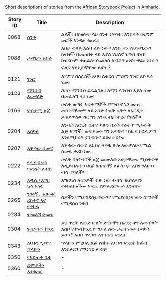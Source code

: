 Short descriptions of stories from the [African Storybook Project](http://my.africanstorybook.org) in [Amharic](https://github.com/global-asp/asp-source/tree/master/am).

Story ID | Title | Description
-------- | ----- | -----------
0068 | [ስንት](http://my.africanstorybook.org/stories/ስንት) | ልጆች፣ በስዕሎቹ ላይ ስንት ነፍሳት፣ እንስሳት ወይንም ወፎች እንዳሉ ቁጠሩ፡፡
0088 | [ታዳጊው አበራ](http://my.africanstorybook.org/stories/ታዳጊው-አበራ) | አበራ ወላጅ አልባ ልጅ ነው። አንድ ቀን የአሳዳጊውን ከብቶች በመጠበቅ ላይ እያለ ሃይለኛ ዝናብ ዘነበ። ከዝናቡም ተጠልሎ ሲመለስ ከብቶቹ ጠፍተዋል። እነሱን ፍለጋ ሄደ፥ያገኛቸው ይሆን？
0121 | [ገንፎ](http://my.africanstorybook.org/stories/%E1%8C%88%E1%8A%95%E1%8D%8E) | እማማ ስለሌለች አባባ ለቁርስ የሚሆን ገንፎ እየሠራ ነው፡፡
0122 | [ማንበብ እወዳለሁ](http://my.africanstorybook.org/stories/ማንበብ-እወዳለሁ-0) | ሕጻኑ ማንበብ ይፈልጋል፡፡ ለማን ላንብብ እያለ ሰው በመፈለግ ላይ ነው፡፡
0166 | [ሃብታሟ ልጅ](http://my.africanstorybook.org/stories/ሃብታሟ-ልጅ) | ሁለት ወጣት እህታማቾች ምግብ ፍለጋ ወጡ። መንገዳቸውም ላይ አንድ ትልቅ ሴትዮ ለእርዳታ ይጠይቃሉ። ነገር ግን አንዷ ብቻ ትረዳቸዋለች።
0204 | [አስካለ](http://my.africanstorybook.org/stories/አስካለ) | አንዲት አሮጊት ሴትዮ ካሁን በፊት ኖራት የማታውቅ ልጅ አገኘች፡፡ ወዲያውኑ ግን አጣቻት፡፡ ከዚያ በኋላ ምን እንደሚከሰት ያንብቡና ይድረሱበት፡፡
0207 | [አዋቂው ሰውዬ](http://my.africanstorybook.org/stories/አዋቂው-ሰውዬ) | አዋቂው ሰውዬ እኔ ከታላቆቼ ሁሉ አውቃለሁ የሚል ሰውዬ ታሪክ ነው።
0222 | [የዲያብሎስ የአንገት ልብስ](http://my.africanstorybook.org/stories/የዲያብሎስ-የአንገት-ልብስ) | ሁለት ባለትዳሮች ልጅ መውለድ አቃታቸው፡፡ ሚስትዮዋ ለዲያብሎስ ‹‹ልጅ ከሰጠኸኝ ልዩ ስጦታ እሰጥሃለሁ›› ብላ ተሳለች፡፡
0234 | [አዲሴ የእግር ኳስ ኮከቧ](http://my.africanstorybook.org/stories/አዲሴ-የእግር-ኳስ-ኮከቧ) | እግርኳስ ለወንዶች ብቻ ነው ተብላ በአሰልጣኙ የተከለከለችው አዲሴ የምታደርገውን አንብቡ፡፡
0265 | [ንገሩኝ ...አሁኑኑ! ደስተኛ እና የተከፋ](http://my.africanstorybook.org/stories/ደስ-ያላችሁና-የከፋችሁ-አሁኑኑ-…-ንገሩኝ) | ሰዎችን የሚያስደስቷቸውንና የሚያስከፏቸውን ስሜቶች የሚዳስስ ንባብ
0284 | [ተመለሽ ድመቴ](http://my.africanstorybook.org/stories/ተመለሽ-ድመቴ) | 
0304 | [ገብጋባው ክንዴ](http://my.africanstorybook.org/stories/ገብጋባው-ክንዴ) | ይህ ተረት የአንድ ሁለት ድግሶችን በአንድ ቀን ለመብላት አስቦ የተነሳ ክንዴ የሚባል ሰው ታሪክ ነው፡፡ ይሳካት ይሆን? እስኪ ተረቱን አንብበን እንረዳ!
0343 | [አባቱን የታደገ ጥላሁን](http://my.africanstorybook.org/stories/አባቱን-የታደገው-ጥላሁን) | ጥላሁን የሚባል ልጅ የሰከሩ አባቱን እንዴት ከጅብ እንደታደገ የሚነግር ታሪክ።
0350 | [የአይጢት ቤት](http://my.africanstorybook.org/stories/የአይጢት-ቤት) | -
0360 | [ድምቶችን እንቁጠር](http://my.africanstorybook.org/stories/ድመቶችን-እንቁጠር) | -
